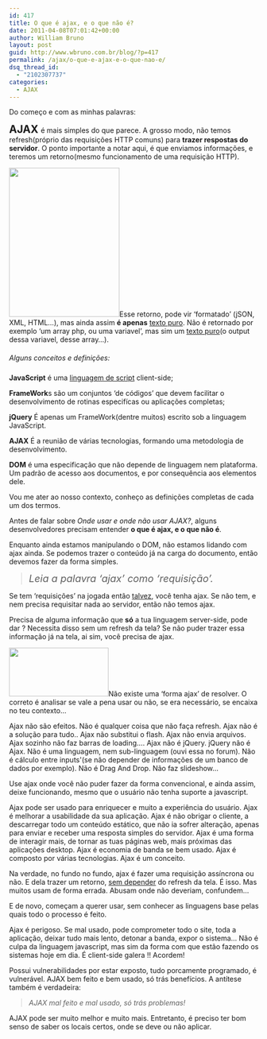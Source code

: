 ```yaml
---
id: 417
title: O que é ajax, e o que não é?
date: 2011-04-08T07:01:42+00:00
author: William Bruno
layout: post
guid: http://www.wbruno.com.br/blog/?p=417
permalink: /ajax/o-que-e-ajax-e-o-que-nao-e/
dsq_thread_id:
  - "2102307737"
categories:
  - AJAX
---
```

Do começo e com as minhas palavras:

<h2 style="display: inline;">
  AJAX
</h2>

<p style="display: inline;">
  é mais simples do que parece. A grosso modo, não temos refresh(próprio das requisições HTTP comuns) para <strong>trazer respostas do servidor</strong>. O ponto importante a notar aqui, é que enviamos informações, e teremos um retorno(mesmo funcionamento de uma requisição HTTP).
</p>

[<img src="/wp-content/uploads/2011/04/ajax-222x300.jpg" alt="" title="ajax" width="222" height="300" class="alignright size-medium wp-image-702" srcset="/wp-content/uploads/2011/04/ajax-222x300.jpg 222w, /wp-content/uploads/2011/04/ajax.jpg 300w" sizes="(max-width: 222px) 100vw, 222px" />](/wp-content/uploads/2011/04/ajax.jpg)Esse retorno, pode vir &#8216;formatado&#8217; (jSON, XML, HTML&#8230;), mas ainda assim **é apenas** <u>texto puro</u>. Não é retornado por exemplo &#8216;um array php, ou uma variavel&#8217;, mas sim um <u>texto puro</u>(o output dessa variavel, desse array&#8230;).

<h5 style="font-weight: normal;">
  Alguns conceitos e definições:
</h5>

**JavaScript** é uma <u>linguagem de script</u> client-side;

**FrameWork**s são um conjuntos &#8216;de códigos&#8217; que devem facilitar o desenvolvimento de rotinas especifícas ou aplicações completas;

**jQuery** É apenas um FrameWork(dentre muitos) escrito sob a linguagem JavaScript.

**AJAX** É a reunião de várias tecnologias, formando uma metodologia de desenvolvimento.

**DOM** é uma especificação que não depende de linguagem nem plataforma. Um padrão de acesso aos documentos, e por consequência aos elementos dele.

<!--more-->



Vou me ater ao nosso contexto, conheço as definições completas de cada um dos termos.

Antes de falar sobre _Onde usar e onde não usar AJAX?_, alguns desenvolvedores precisam entender **o que é ajax, e o que não é**.

Enquanto ainda estamos manipulando o DOM, não estamos lidando com ajax ainda. Se podemos trazer o conteúdo já na carga do documento, então devemos fazer da forma simples.

> <em style="font-size: 20px;">Leia a palavra &#8216;ajax&#8217; como &#8216;requisição&#8217;.</em>

Se tem &#8216;requisições&#8217; na jogada então <u>talvez</u>, você tenha ajax. Se não tem, e nem precisa requisitar nada ao servidor, então não temos ajax.

Precisa de alguma informação que **só** a tua linguagem server-side, pode dar ? Necessita disso sem um refresh da tela? Se não puder trazer essa informação já na tela, ai sim, você precisa de ajax.

[<img src="/wp-content/uploads/2011/04/ajax-logo2.jpg" alt="" title="ajax-logo" width="200" height="98" class="alignleft size-full wp-image-513" />](/wp-content/uploads/2011/04/ajax-logo2.jpg)Não existe uma &#8216;forma ajax&#8217; de resolver. O correto é analisar se vale a pena usar ou não, se era necessário, se encaixa no teu contexto&#8230;

Ajax não são efeitos. Não é qualquer coisa que não faça refresh. Ajax não é a solução para tudo.. Ajax não substitui o flash. Ajax não envia arquivos. Ajax sozinho não faz barras de loading&#8230;. Ajax não é jQuery. jQuery não é Ajax. Não é uma linguagem, nem sub-linguagem (ouvi essa no forum). Não é cálculo entre inputs'(se não depender de informações de um banco de dados por exemplo). Não é Drag And Drop. Não faz slideshow&#8230;

Use ajax onde você não puder fazer da forma convencional, e ainda assim, deixe funcionando, mesmo que o usuário não tenha suporte a javascript.

Ajax pode ser usado para enriquecer e muito a experiência do usuário. Ajax é melhorar a usabilidade da sua aplicação. Ajax é não obrigar o cliente, a descarregar todo um conteúdo estático, que não ia sofrer alteração, apenas para enviar e receber uma resposta simples do servidor. Ajax é uma forma de interagir mais, de tornar as tuas páginas web, mais próximas das aplicações desktop. Ajax é economia de banda se bem usado. Ajax é composto por várias tecnologias. Ajax é um conceito.

Na verdade, no fundo no fundo, ajax é fazer uma requisição assíncrona ou não. E dela trazer um retorno, <u>sem depender</u> do refresh da tela. É isso. Mas muitos usam de forma errada. Abusam onde não deveriam, confundem&#8230;

E de novo, começam a querer usar, sem conhecer as linguagens base pelas quais todo o processo é feito.

Ajax é perigoso. Se mal usado, pode comprometer todo o site, toda a aplicação, deixar tudo mais lento, detonar a banda, expor o sistema&#8230; Não é culpa da linguagem javascript, mas sim da forma com que estão fazendo os sistemas hoje em dia. É client-side galera !! Acordem!

Possui vulnerabilidades por estar exposto, tudo porcamente programado, é vulnerável. AJAX bem feito e bem usado, só trás benefícios. A antítese também é verdadeira:

> _AJAX mal feito e mal usado, só trás problemas!_

AJAX pode ser muito melhor e muito mais. Entretanto, é preciso ter bom senso de saber os locais certos, onde se deve ou não aplicar.
